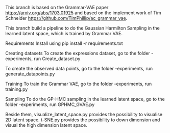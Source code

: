 This branch is based on the Grammar-VAE paper https://arxiv.org/abs/1703.01925 and based on the implement work of Tim Schneider https://github.com/TimPhillip/ac_grammar_vae.

This branch build a pipeline to do the Gaussian Harmilton Sampling in the learned latent space, which is trained by Grammar VAE.


Requirements
Install using pip install -r requirements.txt

Creating datasets
To create the expressions dataset, go to the folder -experiments, run
Create_dataset.py

To create the observed data points,  go to the folder -experiments, run
generate_datapoints.py

Training
To train the Grammar VAE, go to the folder -experiments, run
training.py

Sampling
To do the GP-HMC sampling in the learned latent space, go to the folder -experiments, run
GPHMC_GVAE.py

Beside them, visualize_latent_space.py provides the possibility to visualise 2D latent space. t-SNE.py provides the possibility to down dimension and visual the high dimension latent space.
